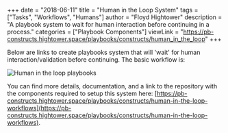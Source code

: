 +++
date = "2018-06-11"
title = "Human in the Loop System"
tags = ["Tasks", "Workflows", "Humans"]
author = "Floyd Hightower"
description = "A playbook system to wait for human interaction before continuing in a process."
categories = ["Playbook Components"]
viewLink = "https://pb-constructs.hightower.space/playbooks/constructs/human_in_the_loop"
+++

Below are links to create playbooks system that will 'wait' for human interaction/validation before continuing. The basic workflow is:

![Human in the loop playbooks](/post/playbook-components/human_in_the_loop.png)

You can find more details, documentation, and a link to the repository with the components required to setup this system here: [https://pb-constructs.hightower.space/playbooks/constructs/human-in-the-loop-workflows](https://pb-constructs.hightower.space/playbooks/constructs/human-in-the-loop-workflows).
